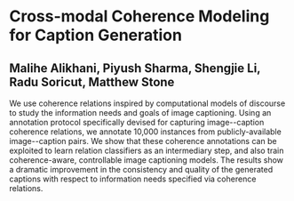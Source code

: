 
# Cross-modal Coherence Modeling for Caption Generation
## Malihe Alikhani, Piyush Sharma, Shengjie Li, Radu Soricut, Matthew Stone

We use coherence relations inspired by computational models of discourse to study the information needs and goals of image captioning.
Using an annotation protocol specifically devised for capturing image--caption coherence relations, we annotate 10,000 instances from publicly-available image--caption pairs.
We show that these coherence annotations can be exploited to learn relation classifiers as an intermediary step, and also train coherence-aware, controllable image captioning models.
The results show a dramatic improvement in the consistency and quality of the generated captions with respect to information needs specified via coherence relations.
